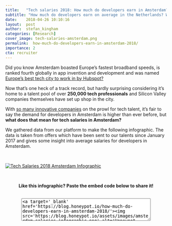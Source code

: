 ```yaml
---
title:   "Tech salaries 2018: How much do developers earn in Amsterdam?"
subtitle: "How much do developers earn on average in the Netherlands? What are the highest paid programming languages in Amsterdam? We gathered data from our platform to provide you with an overview of tech salaries in Amsterdam depending on experience and role."
date:    2018-04-26 10:10:16
layout:  post
author:  stefan_kingham
categories: [Research]
cover_image: tech-salaries-amsterdam.png
permalink:  how-much-do-developers-earn-in-amsterdam-2018/
importance: 2
cta: recruiter
---
```


Did you know Amsterdam boasted Europe’s fastest broadband speeds, is ranked fourth globally in app invention and development and was named [Europe’s best tech city to work in by Hubspot?](https://www.hubspot.com/european-tech-scene/cities?name=amsterdam) 

Now that’s one heck of a track record, but hardly surprising considering it’s home to a talent pool of over **250,000 tech professionals** and Silicon Valley companies themselves have set up shop in the city.

With [so many innovative companies](https://blog.honeypot.io/amsterdam-tech-map/) on the prowl for tech talent, it’s fair to say the demand for developers in Amsterdam is higher than ever before, but **what does that mean for tech salaries in Amsterdam?** 

<!--more-->

We gathered data from our platform to make the following infographic. The data is taken from offers which have been sent to our talents since January 2017 and gives some insight into average salaries for developers in Amsterdam.

<br />

[![Tech Salaries 2018 Amsterdam Infographic](/assets/images/amsterdam-salaries-infographic.png)](/assets/images/amsterdam-salaries-infographic.png)

<br />

<p align="center"><strong>Like this infographic? Paste the embed code below to share it!</strong></p>

<br />

<div align="center"><textarea style="margin: 0px; width: 80%; height: 70px;">&lt;a target='_blank' href='https://blog.honeypot.io/how-much-do-developers-earn-in-amsterdam-2018/'&gt;&lt;img src='https://blog.honeypot.io/assets/images/amsterdam-salaries-infographic.png' alt='Honeypot - Tech Salaries 2018 in Amsterdam' title='How much do developers earn in Amsterdam?' /&gt;&lt;/a&gt;</textarea></div>
